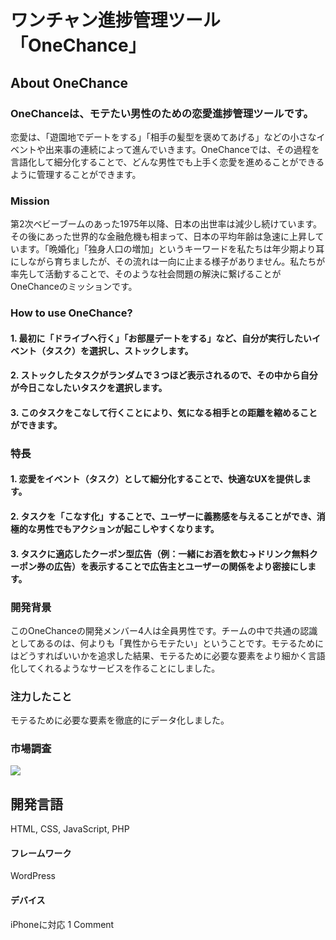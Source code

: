 # ワンチャン進捗管理ツール「OneChance」
## About OneChance
### OneChanceは、モテたい男性のための恋愛進捗管理ツールです。
恋愛は、「遊園地でデートをする」「相手の髪型を褒めてあげる」などの小さなイベントや出来事の連続によって進んでいきます。OneChanceでは、その過程を言語化して細分化することで、どんな男性でも上手く恋愛を進めることができるように管理することができます。

### Mission
第2次ベビーブームのあった1975年以降、日本の出世率は減少し続けています。その後にあった世界的な金融危機も相まって、日本の平均年齢は急速に上昇しています。「晩婚化」「独身人口の増加」というキーワードを私たちは年少期より耳にしながら育ちましたが、その流れは一向に止まる様子がありません。私たちが率先して活動することで、そのような社会問題の解決に繋げることがOneChanceのミッションです。

### How to use OneChance?
#### 1. 最初に「ドライブへ行く」「お部屋デートをする」など、自分が実行したいイベント（タスク）を選択し、ストックします。
#### 2. ストックしたタスクがランダムで３つほど表示されるので、その中から自分が今日こなしたいタスクを選択します。
#### 3. このタスクをこなして行くことにより、気になる相手との距離を縮めることができます。

### 特長
#### 1. 恋愛をイベント（タスク）として細分化することで、快適なUXを提供します。
#### 2. タスクを「こなす化」することで、ユーザーに義務感を与えることができ、消極的な男性でもアクションが起こしやすくなります。
#### 3. タスクに適応したクーポン型広告（例：一緒にお酒を飲む→ドリンク無料クーポン券の広告）を表示することで広告主とユーザーの関係をより密接にします。

### 開発背景
このOneChanceの開発メンバー4人は全員男性です。チームの中で共通の認識としてあるのは、何よりも「異性からモテたい」ということです。モテるためにはどうすればいいかを追求した結果、モテるために必要な要素をより細かく言語化してくれるようなサービスを作ることにしました。

### 注力したこと
モテるために必要な要素を徹底的にデータ化しました。

### 市場調査
<img src="http://imgur.com/a/oJVH5">


## 開発言語
HTML, CSS, JavaScript, PHP

#### フレームワーク
WordPress

#### デバイス
iPhoneに対応
1 Comment
